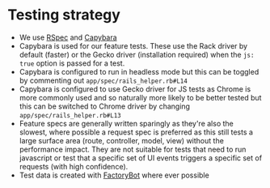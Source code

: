 # Testing strategy

- We use [RSpec](https://rspec.info/) and [Capybara](https://teamcapybara.github.io/capybara/)
- Capybara is used for our feature tests. These use the Rack driver by default (faster) or the Gecko driver (installation required) when the `js: true` option is passed for a test.
- Capybara is configured to run in headless mode but this can be toggled by commenting out `app/spec/rails_helper.rb#L14`
- Capybara is configured to use Gecko driver for JS tests as Chrome is more commonly used and so naturally more likely to be better tested but this can be switched to Chrome driver by changing `app/spec/rails_helper.rb#L13`
- Feature specs are generally written sparingly as they're also the slowest, where possible a request spec is preferred as this still tests a large surface area (route, controller, model, view) without the performance impact. They are not suitable for tests that need to run javascript or test that a specific set of UI events triggers a specific set of requests (with high confidence).
- Test data is created with [FactoryBot](https://github.com/thoughtbot/factory_bot) where ever possible
